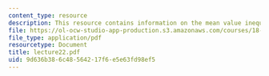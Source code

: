 ```yaml
---
content_type: resource
description: This resource contains information on the mean value inequality.
file: https://ol-ocw-studio-app-production.s3.amazonaws.com/courses/18-152-introduction-to-partial-differential-equations-fall-2005/9d636b386c48564217f6e5e63fd98ef5_lecture22.pdf
file_type: application/pdf
resourcetype: Document
title: lecture22.pdf
uid: 9d636b38-6c48-5642-17f6-e5e63fd98ef5
---
```

